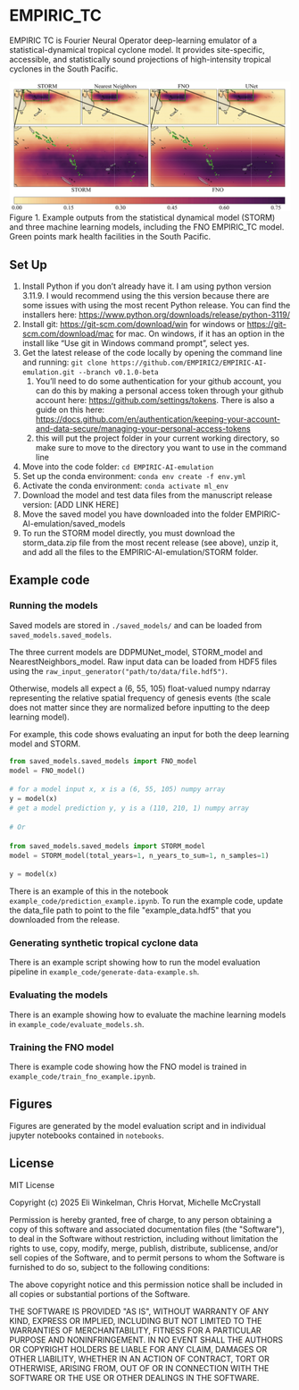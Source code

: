 # EMPIRIC_TC

EMPIRIC TC is Fourier Neural Operator deep-learning emulator of a statistical-dynamical tropical cyclone model. It provides site-specific, accessible, and statistically sound projections of high-intensity tropical cyclones in the South Pacific.

![ExampleOutputs.jpeg](figures/ExampleOutputs.jpeg)
Figure 1. Example outputs from the statistical dynamical model (STORM) and three machine learning models, including the FNO EMPIRIC_TC model. Green points mark health facilities in the South Pacific.

## Set Up

1. Install Python if you don’t already have it. I am using python version 3.11.9. I would recommend using the this version because there are some issues with using the most recent Python release. You can find the installers here: https://www.python.org/downloads/release/python-3119/
2. Install git: https://git-scm.com/download/win for windows or https://git-scm.com/download/mac for mac. On windows, if it has an option in the install like “Use git in Windows command prompt”, select yes.
3. Get the latest release of the code locally by opening the command line and running: `git clone https://github.com/EMPIRIC2/EMPIRIC-AI-emulation.git --branch v0.1.0-beta` 
    1. You’ll need to do some authentication for your github account, you can do this by making a personal access token through your github account here: https://github.com/settings/tokens. There is also a guide on this here: https://docs.github.com/en/authentication/keeping-your-account-and-data-secure/managing-your-personal-access-tokens
    2. this will put the project folder in your current working directory, so make sure to move to the directory you want to use in the command line
4.  Move into the code folder: `cd EMPIRIC-AI-emulation` 
5. Set up the conda environment: `conda env create -f env.yml`
6. Activate the conda environment: `conda activate ml_env`
7. Download the model and test data files from the manuscript release version: [ADD LINK HERE]
8. Move the saved model you have downloaded into the folder EMPIRIC-AI-emulation/saved_models
9. To run the STORM model directly, you must download the storm_data.zip file from the most recent release (see above), unzip it, and add all the files to the EMPIRIC-AI-emulation/STORM folder.

## Example code

### Running the models

Saved models are stored in `./saved_models/` and can be loaded from `saved_models.saved_models`. 

The three current models are DDPMUNet_model, STORM_model and NearestNeighbors_model.
Raw input data can be loaded from HDF5 files using the `raw_input_generator("path/to/data/file.hdf5")`.

Otherwise, models all expect a (6, 55, 105) float-valued numpy ndarray representing the relative 
spatial frequency of genesis events (the scale does not matter 
since they are normalized before inputting to the deep learning model).

For example, this code shows evaluating an input for both the deep learning model and STORM.

```python
from saved_models.saved_models import FNO_model
model = FNO_model()

# for a model input x, x is a (6, 55, 105) numpy array
y = model(x)
# get a model prediction y, y is a (110, 210, 1) numpy array

# Or

from saved_models.saved_models import STORM_model
model = STORM_model(total_years=1, n_years_to_sum=1, n_samples=1)

y = model(x)
```

There is an example of this in the notebook `example_code/prediction_example.ipynb`. 
To run the example code, update the data_file path to point to the file "example_data.hdf5" that you downloaded from the release.

### Generating synthetic tropical cyclone data
There is an example script showing how to run the model evaluation pipeline in `example_code/generate-data-example.sh`.

### Evaluating the models

There is an example showing how to evaluate the machine learning models in `example_code/evaluate_models.sh`.

### Training the FNO model

There is example code showing how the FNO model is trained in `example_code/train_fno_example.ipynb`.

## Figures

Figures are generated by the model evaluation script and in individual jupyter notebooks contained in `notebooks`.

## License

MIT License

Copyright (c) 2025 Eli Winkelman, Chris Horvat, Michelle McCrystall

Permission is hereby granted, free of charge, to any person obtaining a copy
of this software and associated documentation files (the "Software"), to deal
in the Software without restriction, including without limitation the rights
to use, copy, modify, merge, publish, distribute, sublicense, and/or sell
copies of the Software, and to permit persons to whom the Software is
furnished to do so, subject to the following conditions:

The above copyright notice and this permission notice shall be included in all
copies or substantial portions of the Software.

THE SOFTWARE IS PROVIDED "AS IS", WITHOUT WARRANTY OF ANY KIND, EXPRESS OR
IMPLIED, INCLUDING BUT NOT LIMITED TO THE WARRANTIES OF MERCHANTABILITY,
FITNESS FOR A PARTICULAR PURPOSE AND NONINFRINGEMENT. IN NO EVENT SHALL THE
AUTHORS OR COPYRIGHT HOLDERS BE LIABLE FOR ANY CLAIM, DAMAGES OR OTHER
LIABILITY, WHETHER IN AN ACTION OF CONTRACT, TORT OR OTHERWISE, ARISING FROM,
OUT OF OR IN CONNECTION WITH THE SOFTWARE OR THE USE OR OTHER DEALINGS IN THE
SOFTWARE.


